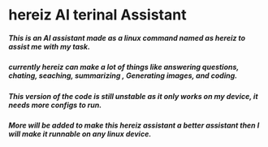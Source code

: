 # hereiz AI terinal Assistant

##### This is an AI assistant made as a linux command named as hereiz to assist me with my task.
##### currently hereiz can make a lot of things like answering questions, chating, seaching, summarizing , Generating images, and coding.
##### This version of the code is still unstable as it only works on my device, it needs more configs to run.
##### More will be added to make this hereiz assistant a better assistant then I will make it runnable on any linux device.